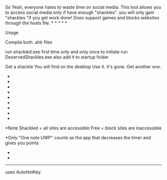 So Yeah, everyone hates to waste time on social media. This tool allows you to access social media only if have enough "shackles". you will only gain "shackles "if you get work done!  Does support games and blocks websites through the hosts file.
*
*
*
*
*

Usage

Compile both .ahk files

 
run shackled.exe first time only and only once to initiate 
run DeservedShackles.exe also add it to startup folder

Get a shackle
You will find on the desktop
Use it. it's gone. Get another one.

*
*
*
*
*
*
*
*
*






*Note
 Shackled = all sites are accessible
 Free = block sites are inaccessible

*Only "One note UWP" counts as the app that decreases the timer and gives you points


*
*
***
uses AutoHotKey.
